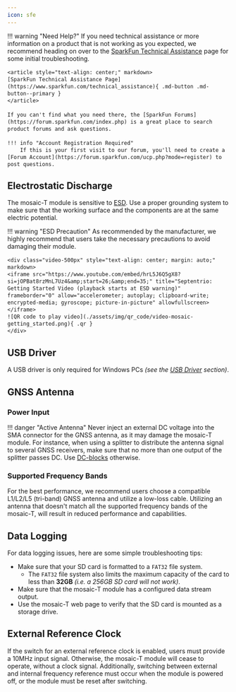 ```yaml
---
icon: sfe
---
```


!!! warning "Need Help?"
	If you need technical assistance or more information on a product that is not working as you expected, we recommend heading on over to the [SparkFun Technical Assistance](https://www.sparkfun.com/technical_assistanc) page for some initial troubleshooting.

	<article style="text-align: center;" markdown>
	[SparkFun Technical Assistance Page](https://www.sparkfun.com/technical_assistance){ .md-button .md-button--primary }
	</article>
	
	If you can't find what you need there, the [SparkFun Forums](https://forum.sparkfun.com/index.php) is a great place to search product forums and ask questions.
	
	!!! info "Account Registration Required"
		If this is your first visit to our forum, you'll need to create a [Forum Account](https://forum.sparkfun.com/ucp.php?mode=register) to post questions.



## Electrostatic Discharge
The mosaic-T module is sensitive to [ESD](https://en.wikipedia.org/wiki/Electrostatic_discharge "Electrostatic Discharge"). Use a proper grounding system to make sure that the working surface and the components are at the same electric potential.


!!! warning "ESD Precaution"
	As recommended by the manufacturer, we highly recommend that users take the necessary precautions to avoid damaging their module.

	<div class="video-500px" style="text-align: center; margin: auto;" markdown>
	<iframe src="https://www.youtube.com/embed/hrL5J6Q5gX8?si=jOPBat8rzMnL7Uz4&amp;start=26;&amp;end=35;" title="Septentrio: Getting Started Video (playback starts at ESD warning)" frameborder="0" allow="accelerometer; autoplay; clipboard-write; encrypted-media; gyroscope; picture-in-picture" allowfullscreen></iframe>
	![QR code to play video](./assets/img/qr_code/video-mosaic-getting_started.png){ .qr }
	</div>



## USB Driver
A USB driver is only required for Windows PCs *(see the [USB Driver](software_overview.md#usb-driver) section)*.



## GNSS Antenna




### Power Input
!!! danger "Active Antenna"
	Never inject an external DC voltage into the SMA connector for the GNSS antenna, as it may damage the mosaic-T module. For instance, when using a splitter to distribute the antenna signal to several GNSS receivers, make sure that no more than one output of the splitter passes DC. Use [DC-blocks](https://en.wikipedia.org/wiki/DC_block) otherwise.



### Supported Frequency Bands
For the best performance, we recommend users choose a compatible L1/L2/L5 (tri-band) GNSS antenna and utilize a low-loss cable. Utilizing an antenna that doesn't match all the supported frequency bands of the mosaic-T, will result in reduced performance and capabilities.



## Data Logging
For data logging issues, here are some simple troubleshooting tips:

- Make sure that your SD card is formatted to a `FAT32` file system.
	- The `FAT32` file system also limits the maximum capacity of the card to less than **32GB** *(i.e. a 256GB SD card will not work)*.
- Make sure that the mosaic-T module has a configured data stream output.
- Use the mosaic-T web page to verify that the SD card is mounted as a storage drive.



## External Reference Clock
If the switch for an external reference clock is enabled, users must provide a 10MHz input signal. Otherwise, the mosaic-T module will cease to operate, without a clock signal. Additionally, switching between external and internal frequency reference must occur when the module is powered off, or the module must be reset after switching.
